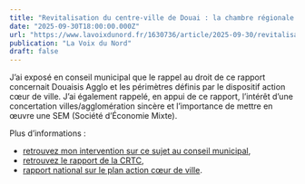 ```yaml
---
title: "Revitalisation du centre-ville de Douai : la chambre régionale des comptes pointe les relations ville-agglo"
date: "2025-09-30T18:00:00.000Z"
url: "https://www.lavoixdunord.fr/1630736/article/2025-09-30/revitalisation-du-centre-ville-de-douai-la-chambre-regionale-des-comptes-pointe"
publication: "La Voix du Nord"
draft: false
---
```


J’ai exposé en conseil municipal que le rappel au droit de ce rapport concernait Douaisis Agglo et les périmètres définis par le dispositif action cœur de ville. J’ai également rappelé, en appui de ce rapport, l’intérêt d’une concertation villes/agglomération sincère et l’importance de mettre en œuvre une SEM (Société d’Économie Mixte).

Plus d’informations :
- [retrouvez mon intervention sur ce sujet au conseil municipal](https://youtu.be/28Z_ZjCeqD4?si=O6Ecnqt74dk5ydam&t=963),
- [retrouvez le rapport de la CRTC](https://www.ccomptes.fr/fr/publications/controle-coordonne-commune-de-douai-et-communaute-dagglomeration-du-douaisis-nord),
- [rapport national sur le plan action cœur de ville](https://www.ccomptes.fr/fr/publications/le-programme-action-coeur-de-ville).
